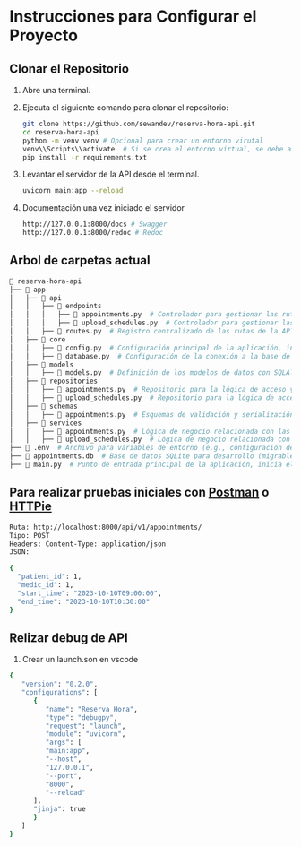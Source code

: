 # Instrucciones para Configurar el Proyecto

## Clonar el Repositorio

1. Abre una terminal.
2. Ejecuta el siguiente comando para clonar el repositorio:

   ```bash
   git clone https://github.com/sewandev/reserva-hora-api.git
   cd reserva-hora-api
   python -m venv venv # Opcional para crear un entorno virutal
   venv\\Scripts\\activate  # Si se crea el entorno virtual, se debe activar
   pip install -r requirements.txt
   ```

3. Levantar el servidor de la API desde el terminal.

    ```bash
    uvicorn main:app --reload
    ```

4. Documentación una vez iniciado el servidor

   ```bash
   http://127.0.0.1:8000/docs # Swagger
   http://127.0.0.1:8000/redoc # Redoc
   ```

## Arbol de carpetas actual

```bash
📁 reserva-hora-api
├── 📁 app
│   ├── 📁 api
│   │   ├── 📁 endpoints
│   │   │   ├── 📄 appointments.py  # Controlador para gestionar las rutas relacionadas con las citas.
│   │   │   ├── 📄 upload_schedules.py  # Controlador para gestionar las rutas relacionadas con la carga de horarios.
│   │   ├── 📄 routes.py  # Registro centralizado de las rutas de la API.
│   ├── 📁 core
│   │   ├── 📄 config.py  # Configuración principal de la aplicación, incluidas variables de entorno.
│   │   ├── 📄 database.py  # Configuración de la conexión a la base de datos usando SQLAlchemy.
│   ├── 📁 models
│   │   ├── 📄 models.py  # Definición de los modelos de datos con SQLAlchemy.
│   ├── 📁 repositories
│   │   ├── 📄 appointments.py  # Repositorio para la lógica de acceso y manipulación de datos de citas.
│   │   ├── 📄 upload_schedules.py  # Repositorio para la lógica de acceso y manipulación de horarios.
│   ├── 📁 schemas
│   │   ├── 📄 appointments.py  # Esquemas de validación y serialización de datos relacionados con las citas (usando Pydantic).
│   ├── 📁 services
│   │   ├── 📄 appointments.py  # Lógica de negocio relacionada con las citas.
│   │   ├── 📄 upload_schedules.py  # Lógica de negocio relacionada con la carga de horarios.
├── 📄 .env  # Archivo para variables de entorno (e.g., configuración de base de datos, claves secretas).
├── 📄 appointments.db  # Base de datos SQLite para desarrollo (migrable a PostgreSQL en producción).
├── 📄 main.py  # Punto de entrada principal de la aplicación, inicia el servidor FastAPI y carga las rutas.
```

## Para realizar pruebas iniciales con [Postman](https://www.postman.com/downloads/) o [HTTPie](https://httpie.io/desktop)

```bash
Ruta: http://localhost:8000/api/v1/appointments/
Tipo: POST
Headers: Content-Type: application/json
JSON:

{
  "patient_id": 1,
  "medic_id": 1,
  "start_time": "2023-10-10T09:00:00",
  "end_time": "2023-10-10T10:30:00"
}

```

## Relizar debug de API

1. Crear un launch.son en vscode

```bash
{
   "version": "0.2.0",
   "configurations": [
      {
         "name": "Reserva Hora",
         "type": "debugpy",
         "request": "launch",
         "module": "uvicorn",
         "args": [
         "main:app",
         "--host",
         "127.0.0.1",
         "--port",
         "8000",
         "--reload"
      ],
      "jinja": true
      }
   ]
}
```